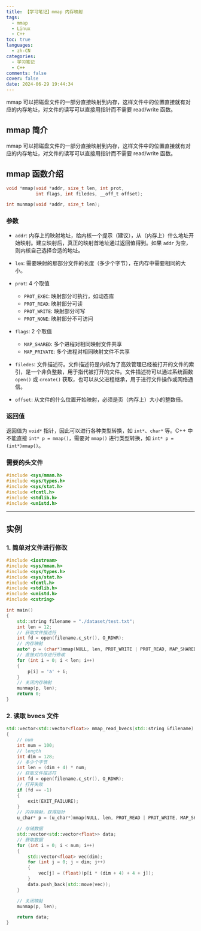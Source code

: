 ```yaml
---
title: 【学习笔记】mmap 内存映射
tags:
  - mmap
  - Linux
  - C++
toc: true
languages:
  - zh-CN
categories:
  - 学习笔记
  - C++
comments: false
cover: false
date: 2024-06-29 19:44:34
---
```


mmap 可以把磁盘文件的一部分直接映射到内存，这样文件中的位置直接就有对应的内存地址，对文件的读写可以直接用指针而不需要 read/write 函数。

<!-- more -->

## mmap 简介

mmap 可以把磁盘文件的一部分直接映射到内存，这样文件中的位置直接就有对应的内存地址，对文件的读写可以直接用指针而不需要 read/write 函数。


## mmap 函数介绍

```cpp
void *mmap(void *addr, size_t len, int prot,
		   int flags, int filedes, __off_t offset);

int munmap(void *addr, size_t len);
```

### 参数

* `addr`: 内存上的映射地址，给内核一个提示（建议），从（内存上）什么地址开始映射。建立映射后，真正的映射首地址通过返回值得到。如果 `addr` 为空，则内核自己选择合适的地址。

* `len`: 需要映射的那部分文件的长度（多少个字节），在内存中需要相同的大小。

* `prot`: 4 个取值
  * `PROT_EXEC`: 映射部分可执行，如动态库
  * `PROT_READ`: 映射部分可读
  * `PROT_WRITE`: 映射部分可写
  * `PROT_NONE`: 映射部分不可访问

* `flags`: 2 个取值
  * `MAP_SHARED`: 多个进程对相同映射文件共享
  * `MAP_PRIVATE`: 多个进程对相同映射文件不共享

* `filedes`: 文件描述符。文件描述符是内核为了高效管理已经被打开的文件的索引，是一个非负整数，用于指代被打开的文件。文件描述符可以通过系统函数 `open()` 或 `create()` 获取，也可以从父进程继承，用于进行文件操作或网络通信。

* `offset`: 从文件的什么位置开始映射，必须是页（内存上）大小的整数倍。

### 返回值

返回值为 `void*` 指针，因此可以进行各种类型转换，如 `int*`、`char*` 等。C++ 中不能直接 `int* p = mmap()`，需要对 `mmap()` 进行类型转换，如 `int* p = (int*)mmap()`。

### 需要的头文件

```cpp
#include <sys/mman.h>
#include <sys/types.h>
#include <sys/stat.h>
#include <fcntl.h>
#include <stdlib.h>
#include <unistd.h>
```



---

## 实例

### 1. 简单对文件进行修改

```cpp
#include <iostream>
#include <sys/mman.h>
#include <sys/types.h>
#include <sys/stat.h>
#include <fcntl.h>
#include <stdlib.h>
#include <unistd.h>
#include <cstring>

int main()
{
    std::string filename = "./dataset/test.txt";
    int len = 12;
    // 获取文件描述符
    int fd = open(filename.c_str(), O_RDWR);
    // 内存映射
    auto* p = (char*)mmap(NULL, len, PROT_WRITE | PROT_READ, MAP_SHARED, fd, 0);
    // 直接对内存进行修改
    for (int i = 0; i < len; i++)
    {
        p[i] = 'a' + i;
    }
    // 关闭内存映射
    munmap(p, len);
    return 0;
}
```

### 2. 读取 bvecs 文件

```cpp
std::vector<std::vector<float>> mmap_read_bvecs(std::string &filename)
{
    // num
    int num = 100;
    // length
    int dim = 128;
    // 多少个字节
    int len = (dim + 4) * num;
    // 获取文件描述符
    int fd = open(filename.c_str(), O_RDWR);
    // 打开失败
    if (fd == -1)
    {
        exit(EXIT_FAILURE);
    }
    // 内存映射，获得指针
    u_char* p = (u_char*)mmap(NULL, len, PROT_READ | PROT_WRITE, MAP_SHARED, fd, 0);

    // 存储数据
    std::vector<std::vector<float>> data;
    // 获取数据
    for (int i = 0; i < num; i++)
    {
        std::vector<float> vec(dim);
        for (int j = 0; j < dim; j++)
        {
            vec[j] = (float)(p[i * (dim + 4) + 4 + j]);
        }
        data.push_back(std::move(vec));
    }

    // 关闭映射
    munmap(p, len);

    return data;
}
```